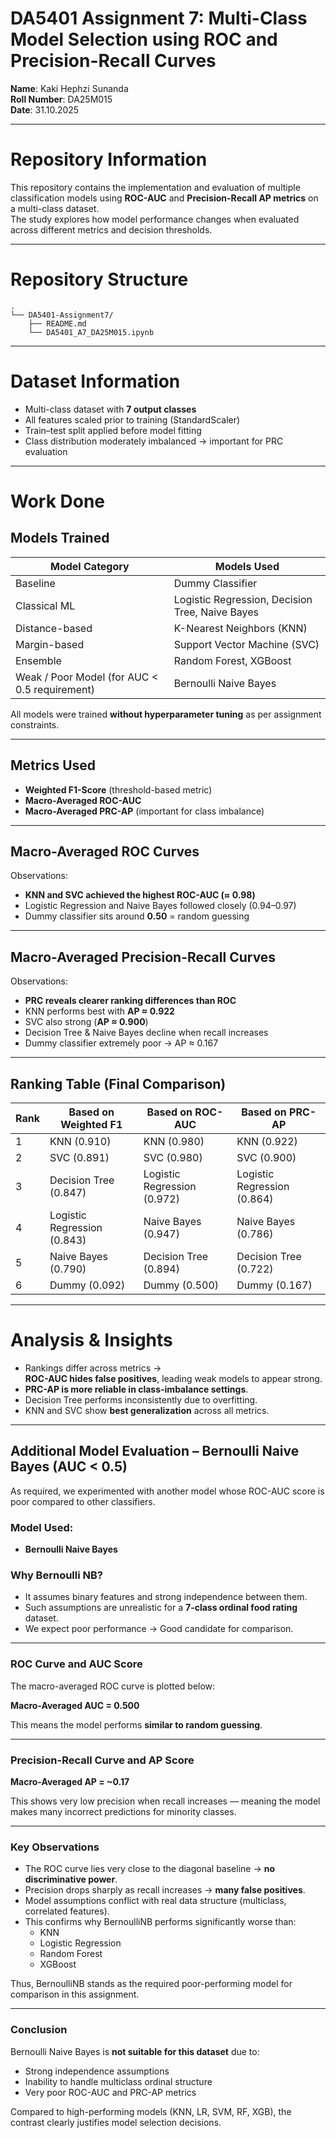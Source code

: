 # DA5401 Assignment 7: Multi-Class Model Selection using ROC and Precision-Recall Curves

**Name**: Kaki Hephzi Sunanda  
**Roll Number**: DA25M015  
**Date**: 31.10.2025

---

# Repository Information
This repository contains the implementation and evaluation of multiple classification models using **ROC-AUC** and **Precision-Recall AP metrics** on a multi-class dataset.  
The study explores how model performance changes when evaluated across different metrics and decision thresholds.

---

# Repository Structure

```
.
└── DA5401-Assignment7/
    ├── README.md
    └── DA5401_A7_DA25M015.ipynb
```

---

# Dataset Information
- Multi-class dataset with **7 output classes**
- All features scaled prior to training (StandardScaler)
- Train–test split applied before model fitting
- Class distribution moderately imbalanced → important for PRC evaluation

---

# Work Done

## Models Trained
| Model Category | Models Used |
|---|---|
| Baseline | Dummy Classifier |
| Classical ML | Logistic Regression, Decision Tree, Naive Bayes |
| Distance-based | K-Nearest Neighbors (KNN) |
| Margin-based | Support Vector Machine (SVC) |
| Ensemble | Random Forest, XGBoost |
| Weak / Poor Model (for AUC < 0.5 requirement) | Bernoulli Naive Bayes |

All models were trained **without hyperparameter tuning** as per assignment constraints.

---

## Metrics Used

- **Weighted F1-Score** (threshold-based metric)
- **Macro-Averaged ROC-AUC**  
- **Macro-Averaged PRC-AP** (important for class imbalance)

---

## Macro-Averaged ROC Curves

Observations:
- **KNN and SVC achieved the highest ROC-AUC (≈ 0.98)**
- Logistic Regression and Naive Bayes followed closely (0.94–0.97)
- Dummy classifier sits around **0.50** = random guessing

---

## Macro-Averaged Precision-Recall Curves

Observations:
- **PRC reveals clearer ranking differences than ROC**
- KNN performs best with **AP ≈ 0.922**
- SVC also strong (**AP ≈ 0.900**)
- Decision Tree & Naive Bayes decline when recall increases
- Dummy classifier extremely poor → AP ≈ 0.167

---

## Ranking Table (Final Comparison)

| Rank | Based on Weighted F1 | Based on ROC-AUC | Based on PRC-AP |
|---|---|---|---|
| 1 | KNN (0.910) | KNN (0.980) | KNN (0.922) |
| 2 | SVC (0.891) | SVC (0.980) | SVC (0.900) |
| 3 | Decision Tree (0.847) | Logistic Regression (0.972) | Logistic Regression (0.864) |
| 4 | Logistic Regression (0.843) | Naive Bayes (0.947) | Naive Bayes (0.786) |
| 5 | Naive Bayes (0.790) | Decision Tree (0.894) | Decision Tree (0.722) |
| 6 | Dummy (0.092) | Dummy (0.500) | Dummy (0.167) |

---

# Analysis & Insights

- Rankings differ across metrics →  
  **ROC-AUC hides false positives**, leading weak models to appear strong.
- **PRC-AP is more reliable in class-imbalance settings**.
- Decision Tree performs inconsistently due to overfitting.
- KNN and SVC show **best generalization** across all metrics.

---

## Additional Model Evaluation – Bernoulli Naive Bayes (AUC < 0.5)

As required, we experimented with another model whose ROC-AUC score is poor compared to other classifiers.

### Model Used:
- **Bernoulli Naive Bayes**

### Why Bernoulli NB?
- It assumes binary features and strong independence between them.
- Such assumptions are unrealistic for a **7-class ordinal food rating** dataset.
- We expect poor performance → Good candidate for comparison.

---

### ROC Curve and AUC Score

The macro-averaged ROC curve is plotted below:

**Macro-Averaged AUC = 0.500**

This means the model performs **similar to random guessing**.

---

### Precision-Recall Curve and AP Score

**Macro-Averaged AP = ~0.17**

This shows very low precision when recall increases — meaning the model makes many incorrect predictions for minority classes.

---

### Key Observations

- The ROC curve lies very close to the diagonal baseline → **no discriminative power**.
- Precision drops sharply as recall increases → **many false positives**.
- Model assumptions conflict with real data structure (multiclass, correlated features).
- This confirms why BernoulliNB performs significantly worse than:
  - KNN  
  - Logistic Regression  
  - Random Forest  
  - XGBoost  

Thus, BernoulliNB stands as the required poor-performing model for comparison in this assignment.

---

### Conclusion

Bernoulli Naive Bayes is **not suitable for this dataset** due to:
- Strong independence assumptions
- Inability to handle multiclass ordinal structure
- Very poor ROC-AUC and PRC-AP metrics

Compared to high-performing models (KNN, LR, SVM, RF, XGB), the contrast clearly justifies model selection decisions.
